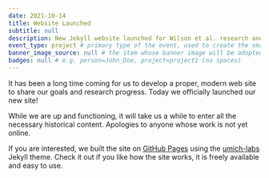 ```yaml
---
date: 2021-10-14
title: Website Launched
subtitle: null
description: New Jekyll website launched for Wilson et al. research and other project activities
event_type: project # primary type of the event, used to create the small, colored post callout
banner_image_source: null # the item whose banner image will be adopted by this event
badges: null # e.g. person=John_Doe, project=project1 (no spaces)
---
```


It has been a long time coming for us to develop a proper, modern web site to share
our goals and research progress. Today we officially launched our new site!

While we are up and functioning, it will take us a while to enter all the necessary
historical content. Apologies to anyone whose work is not yet online.

If you are interested, we built the site on 
[GitHub Pages](https://docs.github.com/en/pages/getting-started-with-github-pages/about-github-pages) 
using the [umich-labs](https://github.com/wilsonte-umich/umich-labs) Jekyll theme.  Check it out
if you like how the site works, it is freely available and easy to use.
